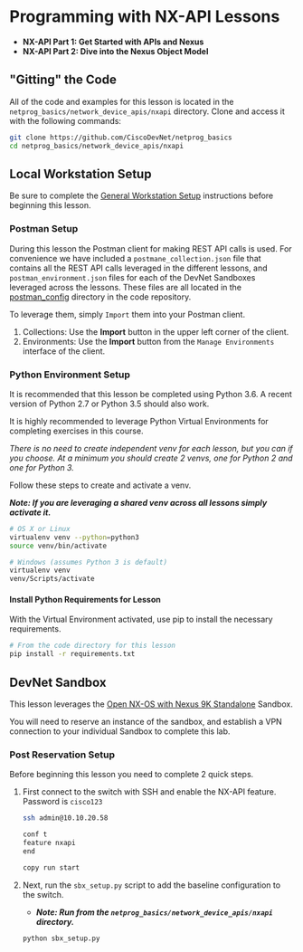 # Programming with NX-API Lessons
* **NX-API Part 1: Get Started with APIs and Nexus**
* **NX-API Part 2: Dive into the Nexus Object Model**

## "Gitting" the Code
All of the code and examples for this lesson is located in the `netprog_basics/network_device_apis/nxapi` directory.  Clone and access it with the following commands:

```bash
git clone https://github.com/CiscoDevNet/netprog_basics
cd netprog_basics/network_device_apis/nxapi
```

## Local Workstation Setup
Be sure to complete the [General Workstation Setup](https://github.com/CiscoDevNet/netprog_basics/blob/master/readme_resources/workstation_setup.md) instructions before beginning this lesson.  

### Postman Setup
During this lesson the Postman client for making REST API calls is used.  For convenience we have included a `postmane_collection.json` file that contains all the REST API calls leveraged in the different lessons, and `postman_environment.json` files for each of the DevNet Sandboxes leveraged across the lessons.  These files are all located in the [postman_config](https://github.com/CiscoDevNet/netprog_basics/postman_config) directory in the code repository.  

To leverage them, simply `Import` them into your Postman client.  

1. Collections: Use the **Import** button in the upper left corner of the client.
2. Environments: Use the **Import** button from the `Manage Environments` interface of the client.  

### Python Environment Setup
It is recommended that this lesson be completed using Python 3.6.  A recent version of Python 2.7 or Python 3.5 should also work.  

It is highly recommended to leverage Python Virtual Environments for completing exercises in this course.  

*There is no need to create independent venv for each lesson, but you can if you choose.  At a minimum you should create 2 venvs, one for Python 2 and one for Python 3.*  

Follow these steps to create and activate a venv.  

***Note: If you are leveraging a shared venv across all lessons simply activate it.***

```bash
# OS X or Linux
virtualenv venv --python=python3
source venv/bin/activate
```

```bash
# Windows (assumes Python 3 is default)
virtualenv venv
venv/Scripts/activate
```

#### Install Python Requirements for Lesson
With the Virtual Environment activated, use pip to install the necessary requirements.  

```bash
# From the code directory for this lesson
pip install -r requirements.txt
```

## DevNet Sandbox
This lesson leverages the [Open NX-OS with Nexus 9K Standalone](https://devnetsandbox.cisco.com/RM/Diagram/Index/0e22761d-f813-415d-a557-24fa0e17ab50?diagramType=Topology) Sandbox.  

You will need to reserve an instance of the sandbox, and establish a VPN connection to your individual Sandbox to complete this lab.

### Post Reservation Setup
Before beginning this lesson you need to complete 2 quick steps.  

1. First connect to the switch with SSH and enable the NX-API feature.  Password is `cisco123`

    ```bash
    ssh admin@10.10.20.58

    conf t
    feature nxapi
    end

    copy run start
    ```

1. Next, run the `sbx_setup.py` script to add the baseline configuration to the switch.  
    * ***Note: Run from the `netprog_basics/network_device_apis/nxapi` directory.***

    ```bash
    python sbx_setup.py
    ```
